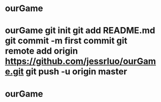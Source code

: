 # ourGame
# ourGame git init git add README.md git commit -m first commit git remote add origin https://github.com/jessrluo/ourGame.git git push -u origin master
# ourGame
